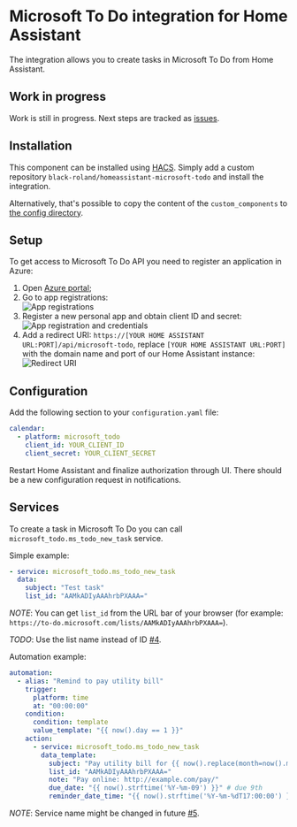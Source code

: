 # Microsoft To Do integration for Home Assistant

The integration allows you to create tasks in Microsoft To Do from Home Assistant.

## Work in progress

Work is still in progress. Next steps are tracked as [issues](https://github.com/black-roland/homeassistant-microsoft-todo/labels/todo).

## Installation

This component can be installed using [HACS](https://github.com/hacs/integration). Simply add a custom repository `black-roland/homeassistant-microsoft-todo` and install the integration.

Alternatively, that's possible to copy the content of the `custom_components` to [the config directory](https://developers.home-assistant.io/docs/en/creating_component_loading.html).

## Setup

To get access to Microsoft To Do API you need to register an application in Azure:

1. Open [Azure portal](https://portal.azure.com/#home);
1. Go to app registrations:<br />
   ![App registrations](https://share.roland.black/file/black-roland-share/96db74de-fb21-11e9-a480-f81654971495/app-registrations.gif)
1. Register a new personal app and obtain client ID and secret:<br />
   ![App registration and credentials](https://share.roland.black/file/black-roland-share/272d1efc-fb22-11e9-9aa9-f81654971495/register-app-obtain-creds.gif)
1. Add a redirect URI: `https://[YOUR HOME ASSISTANT URL:PORT]/api/microsoft-todo`, replace `[YOUR HOME ASSISTANT URL:PORT]` with the domain name and port of our Home Assistant instance:<br />
   ![Redirect URI](https://share.roland.black/file/black-roland-share/d9a41612-fb22-11e9-8f90-f81654971495/redirect-uri.gif)

## Configuration

Add the following section to your `configuration.yaml` file:

```yaml
calendar:
  - platform: microsoft_todo
    client_id: YOUR_CLIENT_ID
    client_secret: YOUR_CLIENT_SECRET
```

Restart Home Assistant and finalize authorization through UI. There should be a new configuration request in notifications.

## Services

To create a task in Microsoft To Do you can call `microsoft_todo.ms_todo_new_task` service.

Simple example:

```yaml
- service: microsoft_todo.ms_todo_new_task
  data:
    subject: "Test task"
    list_id: "AAMkADIyAAAhrbPXAAA="
```

*NOTE*: You can get `list_id` from the URL bar of your browser (for example: `https://to-do.microsoft.com/lists/AAMkADIyAAAhrbPXAAA=`).

*TODO*: Use the list name instead of ID [#4](https://github.com/black-roland/homeassistant-microsoft-todo/issues/4).

Automation example:

```yaml
automation:
  - alias: "Remind to pay utility bill"
    trigger:
      platform: time
      at: "00:00:00"
    condition:
      condition: template
      value_template: "{{ now().day == 1 }}"
    action:
      - service: microsoft_todo.ms_todo_new_task
        data_template:
          subject: "Pay utility bill for {{ now().replace(month=now().month - 1).strftime('%B') }}" # previous month name
          list_id: "AAMkADIyAAAhrbPXAAA="
          note: "Pay online: http://example.com/pay/"
          due_date: "{{ now().strftime('%Y-%m-09') }}" # due 9th
          reminder_date_time: "{{ now().strftime('%Y-%m-%dT17:00:00') }}" # at 17:00 today
```

*NOTE*: Service name might be changed in future [#5](https://github.com/black-roland/homeassistant-microsoft-todo/issues/5).
